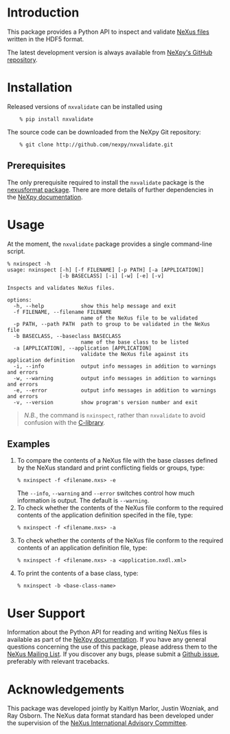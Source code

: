 Introduction
============
This package provides a Python API to inspect and validate [NeXus 
files](http://www.nexusformat.org/) written in the HDF5 format.  

The latest development version is always available from [NeXpy's GitHub
repository](https://github.com/nexpy/nxvalidate).

Installation
============
Released versions of `nxvalidate` can be installed using

```
    % pip install nxvalidate
```

The source code can be downloaded from the NeXpy Git repository:

```
    % git clone http://github.com/nexpy/nxvalidate.git
```

Prerequisites
-------------
The only prerequisite required to install the `nxvalidate` package is
the [nexusformat package](https://github.com/nexpy/nexusformat). There
are more details of further dependencies in the [NeXpy
documentation](http://nexpy.github.io/nexpy).

Usage
=====
At the moment, the `nxvalidate` package provides a single command-line script.

```
% nxinspect -h
usage: nxinspect [-h] [-f FILENAME] [-p PATH] [-a [APPLICATION]]
                 [-b BASECLASS] [-i] [-w] [-e] [-v]

Inspects and validates NeXus files.

options:
  -h, --help            show this help message and exit
  -f FILENAME, --filename FILENAME
                        name of the NeXus file to be validated
  -p PATH, --path PATH  path to group to be validated in the NeXus file
  -b BASECLASS, --baseclass BASECLASS
                        name of the base class to be listed
  -a [APPLICATION], --application [APPLICATION]
                        validate the NeXus file against its application definition
  -i, --info            output info messages in addition to warnings and errors
  -w, --warning         output info messages in addition to warnings and errors
  -e, --error           output info messages in addition to warnings and errors
  -v, --version         show program's version number and exit
```

> *N.B.*, the command is `nxinspect`, rather than `nxvalidate` to avoid
> confusion with the [C-library](https://github.com/nexusformat/cnxvalidate).

Examples
--------
1. To compare the contents of a NeXus file with the base classes defined
   by the NeXus standard and print conflicting fields or groups, type:
   ```
   % nxinspect -f <filename.nxs> -e
   ```
   The `--info`, `--warning` and `--error` switches control how much 
   information is output. The default is `--warning`.
2. To check whether the contents of the NeXus file conform to the
   required contents of the application definition specifed in the file,
   type:
   ```
   % nxinspect -f <filename.nxs> -a
   ```
3. To check whether the contents of the NeXus file conform to the
   required contents of an application definition file, type:
   ```
   % nxinspect -f <filename.nxs> -a <application.nxdl.xml>
   ```
4. To print the contents of a base class, type:
   ```
   % nxinspect -b <base-class-name>
   ```

User Support
============
Information about the Python API for reading and writing NeXus files is
available as part of the [NeXpy
documentation](https://nexpy.github.io/nexpy). If you have any general
questions concerning the use of this package, please address them to the
[NeXus Mailing
List](http:s//download.nexusformat.org/doc/html/mailinglist.html). If
you discover any bugs, please submit a [Github
issue](https://github.com/nexpy/nxvalidate/issues), preferably with
relevant tracebacks.

Acknowledgements
================
This package was developed jointly by Kaitlyn Marlor, Justin Wozniak,
and Ray Osborn. The NeXus data format standard has been developed under
the supervision of the [NeXus International Advisory
Committee](https://www.nexusformat.org/NIAC.html).
